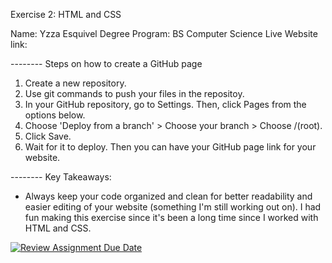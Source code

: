 Exercise 2: HTML and CSS

Name: Yzza Esquivel
Degree Program: BS Computer Science
Live Website link:

-------- Steps on how to create a GitHub page
1. Create a new repository.
2. Use git commands to push your files in the repositoy.
3. In your GitHub repository, go to Settings. Then, click Pages from the options below.
4. Choose 'Deploy from a branch' >  Choose your branch > Choose /(root).
5. Click Save.
6. Wait for it to deploy. Then you can have your GitHub page link for your website.


-------- Key Takeaways:
- Always keep your code organized and clean for better readability and easier editing of your website (something I'm still working out on). I had fun making this exercise since it's been a long time since I worked with HTML and CSS. 



[![Review Assignment Due Date](https://classroom.github.com/assets/deadline-readme-button-22041afd0340ce965d47ae6ef1cefeee28c7c493a6346c4f15d667ab976d596c.svg)](https://classroom.github.com/a/khVSkjrs)
